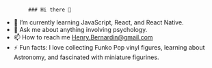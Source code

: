             ### Hi there 👋


- 🌱 I’m currently learning JavaScript, React, and React Native. 
- 💬 Ask me about anything involving psychology. 
- 📫 How to reach me Henry.Bernardin@gmail.com
- ⚡ Fun facts:  I love collecting Funko Pop vinyl figures, learning about Astronomy, and fascinated with miniature figurines.

<!--
**Henry-Bernardin/Henry-Bernardin** is a ✨ _special_ ✨ repository because its `README.md` (this file) appears on your GitHub profile.

Here are some ideas to get you started:

- 🔭 I’m currently working on ...
- 🌱 I’m currently learning ...
- 👯 I’m looking to collaborate on ...
- 🤔 I’m looking for help with ...
- 💬 Ask me about ...
- 📫 How to reach me: ...
- 😄 Pronouns: ...
- ⚡ Fun fact: ...
-->
